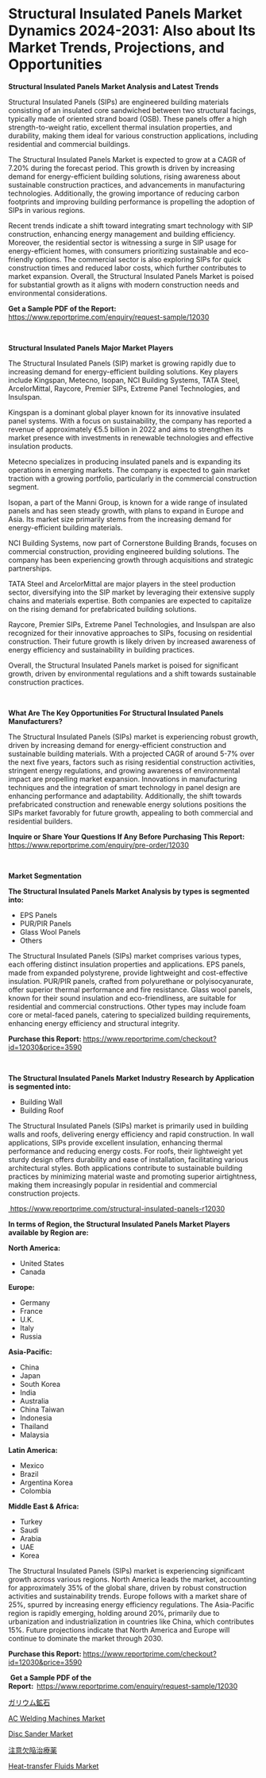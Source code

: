 <p><h1>Structural Insulated Panels Market Dynamics 2024-2031: Also about Its Market Trends, Projections, and Opportunities</h1></p><p><strong>Structural Insulated Panels Market Analysis and Latest Trends</strong></p>
<p><p>Structural Insulated Panels (SIPs) are engineered building materials consisting of an insulated core sandwiched between two structural facings, typically made of oriented strand board (OSB). These panels offer a high strength-to-weight ratio, excellent thermal insulation properties, and durability, making them ideal for various construction applications, including residential and commercial buildings. </p><p>The Structural Insulated Panels Market is expected to grow at a CAGR of 7.20% during the forecast period. This growth is driven by increasing demand for energy-efficient building solutions, rising awareness about sustainable construction practices, and advancements in manufacturing technologies. Additionally, the growing importance of reducing carbon footprints and improving building performance is propelling the adoption of SIPs in various regions. </p><p>Recent trends indicate a shift toward integrating smart technology with SIP construction, enhancing energy management and building efficiency. Moreover, the residential sector is witnessing a surge in SIP usage for energy-efficient homes, with consumers prioritizing sustainable and eco-friendly options. The commercial sector is also exploring SIPs for quick construction times and reduced labor costs, which further contributes to market expansion. Overall, the Structural Insulated Panels Market is poised for substantial growth as it aligns with modern construction needs and environmental considerations.</p></p>
<p><strong>Get a Sample PDF of the Report:&nbsp;</strong> <a href="https://www.reportprime.com/enquiry/request-sample/12030">https://www.reportprime.com/enquiry/request-sample/12030</a></p>
<p>&nbsp;</p>
<p><strong>Structural Insulated Panels Major Market Players</strong></p>
<p><p>The Structural Insulated Panels (SIP) market is growing rapidly due to increasing demand for energy-efficient building solutions. Key players include Kingspan, Metecno, Isopan, NCI Building Systems, TATA Steel, ArcelorMittal, Raycore, Premier SIPs, Extreme Panel Technologies, and Insulspan. </p><p>Kingspan is a dominant global player known for its innovative insulated panel systems. With a focus on sustainability, the company has reported a revenue of approximately €5.5 billion in 2022 and aims to strengthen its market presence with investments in renewable technologies and effective insulation products.</p><p>Metecno specializes in producing insulated panels and is expanding its operations in emerging markets. The company is expected to gain market traction with a growing portfolio, particularly in the commercial construction segment.</p><p>Isopan, a part of the Manni Group, is known for a wide range of insulated panels and has seen steady growth, with plans to expand in Europe and Asia. Its market size primarily stems from the increasing demand for energy-efficient building materials.</p><p>NCI Building Systems, now part of Cornerstone Building Brands, focuses on commercial construction, providing engineered building solutions. The company has been experiencing growth through acquisitions and strategic partnerships.</p><p>TATA Steel and ArcelorMittal are major players in the steel production sector, diversifying into the SIP market by leveraging their extensive supply chains and materials expertise. Both companies are expected to capitalize on the rising demand for prefabricated building solutions.</p><p>Raycore, Premier SIPs, Extreme Panel Technologies, and Insulspan are also recognized for their innovative approaches to SIPs, focusing on residential construction. Their future growth is likely driven by increased awareness of energy efficiency and sustainability in building practices.</p><p>Overall, the Structural Insulated Panels market is poised for significant growth, driven by environmental regulations and a shift towards sustainable construction practices.</p></p>
<p>&nbsp;</p>
<p><strong>What Are The Key Opportunities For Structural Insulated Panels Manufacturers?</strong></p>
<p><p>The Structural Insulated Panels (SIPs) market is experiencing robust growth, driven by increasing demand for energy-efficient construction and sustainable building materials. With a projected CAGR of around 5-7% over the next five years, factors such as rising residential construction activities, stringent energy regulations, and growing awareness of environmental impact are propelling market expansion. Innovations in manufacturing techniques and the integration of smart technology in panel design are enhancing performance and adaptability. Additionally, the shift towards prefabricated construction and renewable energy solutions positions the SIPs market favorably for future growth, appealing to both commercial and residential builders.</p></p>
<p><strong>Inquire or Share Your Questions If Any Before Purchasing This Report:</strong> <a href="https://www.reportprime.com/enquiry/pre-order/12030">https://www.reportprime.com/enquiry/pre-order/12030</a></p>
<p>&nbsp;</p>
<p><strong>Market Segmentation</strong></p>
<p><strong>The Structural Insulated Panels Market Analysis by types is segmented into:</strong></p>
<p><ul><li>EPS Panels</li><li>PUR/PIR Panels</li><li>Glass Wool Panels</li><li>Others</li></ul></p>
<p><p>The Structural Insulated Panels (SIPs) market comprises various types, each offering distinct insulation properties and applications. EPS panels, made from expanded polystyrene, provide lightweight and cost-effective insulation. PUR/PIR panels, crafted from polyurethane or polyisocyanurate, offer superior thermal performance and fire resistance. Glass wool panels, known for their sound insulation and eco-friendliness, are suitable for residential and commercial constructions. Other types may include foam core or metal-faced panels, catering to specialized building requirements, enhancing energy efficiency and structural integrity.</p></p>
<p><strong>Purchase this Report:&nbsp;</strong><a href="https://www.reportprime.com/checkout?id=12030&price=3590">https://www.reportprime.com/checkout?id=12030&price=3590</a></p>
<p>&nbsp;</p>
<p><strong>The Structural Insulated Panels Market Industry Research by Application is segmented into:</strong></p>
<p><ul><li>Building Wall</li><li>Building Roof</li></ul></p>
<p><p>The Structural Insulated Panels (SIPs) market is primarily used in building walls and roofs, delivering energy efficiency and rapid construction. In wall applications, SIPs provide excellent insulation, enhancing thermal performance and reducing energy costs. For roofs, their lightweight yet sturdy design offers durability and ease of installation, facilitating various architectural styles. Both applications contribute to sustainable building practices by minimizing material waste and promoting superior airtightness, making them increasingly popular in residential and commercial construction projects.</p></p>
<p><a href="https://www.reportprime.com/structural-insulated-panels-r12030">&nbsp;https://www.reportprime.com/structural-insulated-panels-r12030</a></p>
<p><strong>In terms of Region, the Structural Insulated Panels Market Players available by Region are:</strong></p>
<p>
    <p> <strong> North America: </strong>
        <ul>
            <li>United States</li>
            <li>Canada</li>
        </ul>
        </p> 
    <p> <strong> Europe: </strong>
        <ul>
            <li>Germany</li>
            <li>France</li>
            <li>U.K.</li>
            <li>Italy</li>
            <li>Russia</li>
        </ul>
        </p> 
    <p> <strong> Asia-Pacific: </strong>
        <ul>
            <li>China</li>
            <li>Japan</li>
            <li>South Korea</li>
            <li>India</li>
            <li>Australia</li>
            <li>China Taiwan</li>
            <li>Indonesia</li>
            <li>Thailand</li>
            <li>Malaysia</li>
        </ul>
        </p> 
    <p> <strong> Latin America: </strong>
        <ul>
            <li>Mexico</li>
            <li>Brazil</li>
            <li>Argentina Korea</li>
            <li>Colombia</li>
        </ul>
        </p> 
    <p> <strong> Middle East & Africa: </strong>
        <ul>
            <li>Turkey</li>
            <li>Saudi</li>
            <li>Arabia</li>
            <li>UAE</li>
            <li>Korea</li>
        </ul>
    </p>
    </p>
<p><p>The Structural Insulated Panels (SIPs) market is experiencing significant growth across various regions. North America leads the market, accounting for approximately 35% of the global share, driven by robust construction activities and sustainability trends. Europe follows with a market share of 25%, spurred by increasing energy efficiency regulations. The Asia-Pacific region is rapidly emerging, holding around 20%, primarily due to urbanization and industrialization in countries like China, which contributes 15%. Future projections indicate that North America and Europe will continue to dominate the market through 2030.</p></p>
<p><strong>Purchase this Report: </strong><a href="https://www.reportprime.com/checkout?id=12030&price=3590">https://www.reportprime.com/checkout?id=12030&price=3590</a></p>
<p>&nbsp;<strong>Get a Sample PDF of the Report:&nbsp;&nbsp;</strong><a href="https://www.reportprime.com/enquiry/request-sample/12030">https://www.reportprime.com/enquiry/request-sample/12030</a></p>
<p><strong></strong></p>
<p><p><a href="https://medium.com/@evekerluke2023/%E5%B8%82%E5%A0%B4%E3%81%AE%E3%83%AA%E3%83%BC%E3%83%80%E3%83%BC%E3%81%A8%E9%81%85%E3%82%8C%E4%BC%81%E6%A5%AD-%E3%82%B0%E3%83%AD%E3%83%BC%E3%83%90%E3%83%AB%E3%82%AC%E3%83%AA%E3%82%A6%E3%83%A0%E9%89%B1%E7%9F%B3%E5%B8%82%E5%A0%B4%E3%81%AE%E3%83%88%E3%83%AC%E3%83%B3%E3%83%89%E3%81%A8%E4%BA%88%E6%B8%AC-2024%E5%B9%B4-2031%E5%B9%B4-ed14ea1b9f54">ガリウム鉱石</a></p><p><a href="https://medium.com/@raperang95/ac-welding-machines-market-research-report-exploring-market-size-and-revenue-analysis-for-ac-1afad78888be">AC Welding Machines Market</a></p><p><a href="https://medium.com/@lindakreitz382024/disc-sander-market-size-market-segmentation-market-trends-and-growth-analysis-forecast-till-2031-b41e9011bdf4">Disc Sander Market</a></p><p><a href="https://medium.com/@charm854/%E3%82%B0%E3%83%AD%E3%83%BC%E3%83%90%E3%83%ABadhd%E5%8C%BB%E8%96%AC%E5%93%81%E5%B8%82%E5%A0%B4%E3%81%AE%E5%8B%95%E5%90%91-2024%E5%B9%B4%E3%81%8B%E3%82%892031%E5%B9%B4%E3%81%BE%E3%81%A7%E3%81%AE%E6%88%90%E9%95%B7%E6%A9%9F%E4%BC%9A%E3%81%A8%E8%AA%B2%E9%A1%8C%E3%81%AB%E9%96%A2%E3%81%99%E3%82%8B%E6%B4%9E%E5%AF%9F-cf59fd8cea3d">注意欠陥治療薬</a></p><p><a href="https://issuu.com/reportprime-2/docs/heat-transfer-fluids-market-size-20_e8d899b962124a">Heat-transfer Fluids Market</a></p></p>